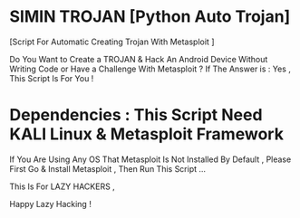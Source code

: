 # SIMIN TROJAN [Python Auto Trojan] 

[Script For Automatic Creating Trojan With Metasploit ]

Do You Want to Create a TROJAN &amp; Hack An Android Device Without Writing Code or Have a Challenge With Metasploit ? 
If The Answer is : Yes , This Script Is For You ! 

# Dependencies : This Script Need KALI Linux & Metasploit Framework 

If You Are Using Any OS That Metasploit Is Not Installed By Default , Please First Go & Install Metasploit , Then Run This Script ...


This Is For LAZY HACKERS ,

Happy Lazy Hacking !

